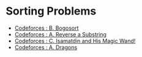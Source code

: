 # Sorting Problems

- [Codeforces : B. Bogosort](https://codeforces.com/problemset/problem/1312/B)
- [Codeforces : A. Reverse a Substring](https://codeforces.com/problemset/problem/1155/A)
- [Codeforces : C. Isamatdin and His Magic Wand!](https://codeforces.com/contest/2167/problem/C)
- [Codeforces : A. Dragons](https://codeforces.com/contest/230/problem/A)
